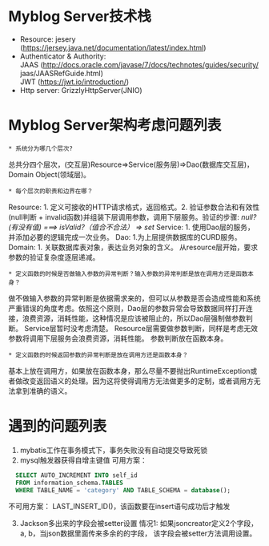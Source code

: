 # Myblog Server技术栈
* Resource: jesery (https://jersey.java.net/documentation/latest/index.html)
* Authenticator & Authority:  
JAAS  (http://docs.oracle.com/javase/7/docs/technotes/guides/security/  jaas/JAASRefGuide.html)  
JWT (https://jwt.io/introduction/)
* Http server: GrizzlyHttpServer(JNIO)

# Myblog Server架构考虑问题列表
```
* 系统分为哪几个层次?
```
总共分四个层次，(交互层)Resource=>Service(服务层)=>Dao(数据库交互层)，Domain Object(领域层)。

```
* 每个层次的职责和边界在哪？
```
Resource: 1. 定义可接收的HTTP请求格式，返回格式。2. 验证参数合法和有效性(null判断 + invalid函数)并组装下层调用参数，调用下层服务。验证的步骤: *null?(有没有值) ===> isValid?（值合不合法） => set*
Service: 1. 使用Dao层的服务，并添加必要的逻辑完成一次业务。
Dao: 1.为上层提供数据库的CURD服务。
Domain: 1. 关联数据库表对象，表达业务对象的含义。
从resource层开始，要求参数的验证复杂度逐层递减。

```
* 定义函数的时候是否做输入参数的异常判断？输入参数的异常判断是放在调用方还是函数本身？
```
做不做输入参数的异常判断是依据需求来的，但可以从参数是否会造成性能和系统严重错误的角度考虑。依照这个原则，Dao层的参数异常会导致数据同样打开连接，浪费资源，消耗性能，这种情况是应该被阻止的，所以Dao层强制做参数判断。
Service层暂时没考虑清楚。
Resource层需要做参数判断，同样是考虑无效参数将调用下层服务会浪费资源，消耗性能。
参数判断放在函数本身。

```
* 定义函数的时候返回参数的异常判断是放在调用方还是函数本身？
```
基本上放在调用方，如果放在函数本身，那么尽量不要抛出RuntimeException或者做改变返回语义的处理。因为这将使得调用方无法做更多的定制，或者调用方无法拿到准确的语义。


# 遇到的问题列表
1. mybatis工作在事务模式下，事务失败没有自动提交导致死锁
2. mysql触发器获得自增主键值
可用方案：

```sql
  SELECT AUTO_INCREMENT INTO self_id
  FROM information_schema.TABLES
  WHERE TABLE_NAME = 'category' AND TABLE_SCHEMA = database();
```

不可用方案：
LAST_INSERT_ID()，该函数要在insert语句成功后才触发

3. Jackson多出来的字段会被setter设置
情况1: 如果jsoncreator定义2个字段，a, b，当json数据里面传来多余的的字段，
该字段会被setter方法调用设置。



